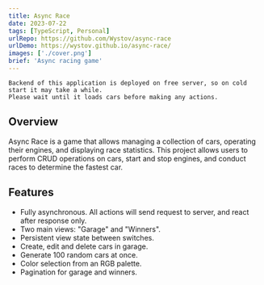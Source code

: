 ```yaml
---
title: Async Race
date: 2023-07-22
tags: [TypeScript, Personal]
urlRepo: https://github.com/Wystov/async-race
urlDemo: https://wystov.github.io/async-race/
images: ['./cover.png']
brief: 'Async racing game'
---
```


```
Backend of this application is deployed on free server, so on cold start it may take a while.
Please wait until it loads cars before making any actions.
```

## Overview

Async Race is a game that allows managing a collection of cars, operating their engines, and displaying race statistics. This project allows users to perform CRUD operations on cars, start and stop engines, and conduct races to determine the fastest car.

## Features

- Fully asynchronous. All actions will send request to server, and react after response only.
- Two main views: "Garage" and "Winners".
- Persistent view state between switches.
- Create, edit and delete cars in garage.
- Generate 100 random cars at once.
- Color selection from an RGB palette.
- Pagination for garage and winners.
